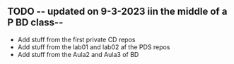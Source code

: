 ## TODO -- updated on 9-3-2023 iin the middle of a P BD class--


- Add stuff from the first private CD repos
- Add stuff from the lab01 and lab02 af the PDS repos
- Add stuff from the Aula2 and Aula3 of BD
